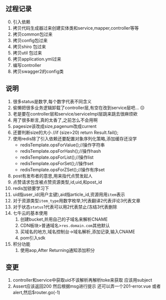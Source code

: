 
## 过程记录
0. 引入依赖
1. 拷贝代码生成器过来创建实体类和service,mapper,controller等等
2. 拷贝common包过来
3. 拷贝config包过来
4. 拷贝shiro 包过来
5. 拷贝util  包过来
6. 拷贝application.yml过来
7. 编写controller
8. 拷贝swagger2的config类

## 说明
1. 很多status是数字,每个数字代表不同含义
2. 偷懒把很多业务逻辑卸载了controller层,有空在改到service层吧... 😔
3. 老是要在controller层和service/serviceImpl层跳来跳去很麻烦欸
4. 用了很多断言,真的太香了,之前怎么不会用啊
5. pagesize该改成size,pagenum改成current
6. 还要判断size的大小 //if (size>20) return Result.fail();
7. 使用redis除了引入依赖还要配置对象序列化策略,添加缓存还没学
    - redisTemplate.opsForValue();//操作字符串
    - redisTemplate.opsForHash();//操作hash
    - redisTemplate.opsForList();//操作list
    - redisTemplate.opsForSet();//操作set
    - redisTemplate.opsForZSet();//操作有序set
8. post有发布者的意思,用来指代点赞发起人
9. 点赞请求包含被点赞资源类型,id,uid,和post_id
10. redis加锁要学习下
11. uid指user_id(用户主键),aid指article_id,资源用用`item`表示
12. 对于资源类型`item_type`用数字枚举,1代表翻译2代表评论3代表文章
13. 对于状态`status`1代表可以用2代表禁止/冻结3代表删除
14. 七牛云的基本使用
    1. 创建bucket,并用自己的子域名来解析CNAME
    2. CDN板块>普通域名>`res.domain.com`其他默认
    3. 买域名的地方,域名控制台→域名解析,添加记录,输入CNAME
    4. pom引入sdk
15. 积分功能  
    1. 使用aop,After Returning通知添加积分
    

## 变更
1. controller和service中获取uid不该解析再解析toke来获取 应该用subject
2. Assert应该返回200 然后根据msg进行提示 还可以弄一个201-error.vue 或者alert,然后$router.go(-1)